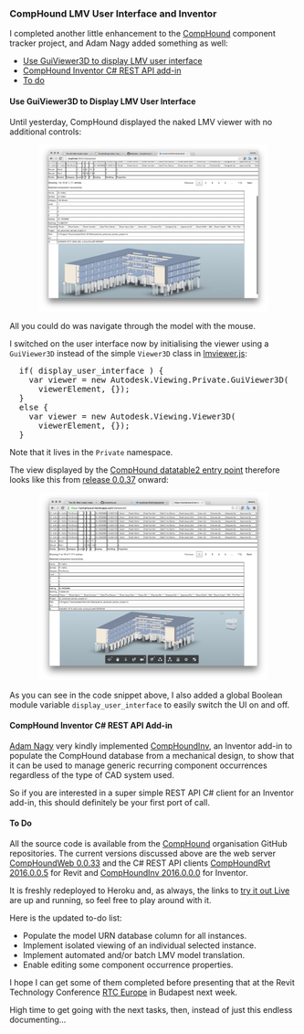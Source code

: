 <head>
<title>The 3D Web Coder</title>
<meta http-equiv="Content-Type" content="text/html; charset=utf-8"/>
<link rel="stylesheet" type="text/css" href="3dwc.css"/>
<script src="run_prettify.js" type="text/javascript"></script>
<!--
<script src="https://google-code-prettify.googlecode.com/svn/loader/run_prettify.js" type="text/javascript"></script>
-->
</head>

<!---

#adskdevnetwrk
#expressjs
#RestSharp
#Autodesk #IoT #SeeControl #cloud
#python #markdown #asciidoc
#gcal #caldav #googleapi
#milanojs
#3dwebaccel #prague #webgl #3dweb #a360
#au2015 #autocad #inventor #ah8 #cubeathens #developers
#aws #handlebars
#JsFiddle #Reactjs
#autodesku #rtceur
#Reactjs
#MongoDB
#mongolab
#Heroku
akn_include

CompHound LMV User Interface and Inventor #3dwebcoder #revitapi #restapi #nodejs #adsk #ViewAndDataAPI #javascript

I completed another little enhancement to the CompHound component tracker project, and Adam Nagy added something as well
&ndash; Use GuiViewer3D to display LMV user interface
&ndash; CompHound Inventor add-in
&ndash; To do...

-->


### CompHound LMV User Interface and Inventor

I completed another little enhancement to
the [CompHound](https://github.com/CompHound) component tracker project, and Adam Nagy added something as well:

- [Use GuiViewer3D to display LMV user interface](#2)
- [CompHound Inventor C# REST API add-in](#3)
- [To do](#4)


#### <a name="2"></a>Use GuiViewer3D to Display LMV User Interface

Until yesterday, CompHound displayed the naked LMV viewer with no additional controls:

<center>
<img src="img/lmv_no_ui.png" alt="View and Data API viewer with no user interface" width="400"/>
</center>

All you could do was navigate through the model with the mouse.

I switched on the user interface now by initialising the viewer using a `GuiViewer3D` instead of the simple `Viewer3D` class
in [lmviewer.js](https://github.com/CompHound/CompHoundWeb/blob/master/public/js/lmviewer.js):

<pre class="prettyprint">
  if( display_user_interface ) {
    var viewer = new Autodesk.Viewing.Private.GuiViewer3D(
      viewerElement, {});
  }
  else {
    var viewer = new Autodesk.Viewing.Viewer3D(
      viewerElement, {});
  }
</pre>

Note that it lives in the `Private` namespace.

The view displayed by
the [CompHound datatable2 entry point](https://comphound.herokuapp.com/datatable2) therefore looks like this
from [release 0.0.37](https://github.com/CompHound/CompHoundWeb/releases/tag/0.0.37) onward:

<center>
<img src="img/lmv_with_ui.png" alt="View and Data API viewer with default user interface" width="400"/>
</center>

As you can see in the code snippet above, I also added a global Boolean module variable `display_user_interface` to easily switch the UI on and off.


#### <a name="3"></a>CompHound Inventor C# REST API Add-in

[Adam Nagy](https://github.com/adamenagy) very kindly
implemented [CompHoundInv](https://github.com/CompHound/CompHoundInv),
an Inventor add-in to populate the CompHound database from a mechanical design, to show that it can be used to manage generic recurring component occurrences regardless of the type of CAD system used.

So if you are interested in a super simple REST API C# client for an Inventor add-in, this should definitely be your first port of call.


#### <a name="4"></a>To Do

All the source code is available from the [CompHound](https://github.com/CompHound) organisation GitHub repositories.
The current versions discussed above are the web
server [CompHoundWeb 0.0.33](https://github.com/CompHound/CompHoundWeb/releases/tag/0.0.33) and
the C# REST API
clients [CompHoundRvt 2016.0.0.5](https://github.com/CompHound/CompHoundRvt/releases/tag/2016.0.0.5) for Revit
and [CompHoundInv 2016.0.0.0](https://github.com/CompHound/CompHoundInv/releases/tag/2016.0.0.0) for Inventor.

It is freshly redeployed to Heroku and, as always, the links
to [try it out Live](https://github.com/CompHound/CompHound.github.io#try-it-out-live) are
up and running, so feel free to play around with it.

Here is the updated to-do list:

- Populate the model URN database column for all instances.
- Implement isolated viewing of an individual selected instance.
- Implement automated and/or batch LMV model translation.
- Enable editing some component occurrence properties.

I hope I can get some of them completed before presenting that at
the Revit Technology Conference [RTC Europe](http://www.rtcevents.com/rtc2015eu) in
Budapest next week.

High time to get going with the next tasks, then, instead of just this endless documenting...
